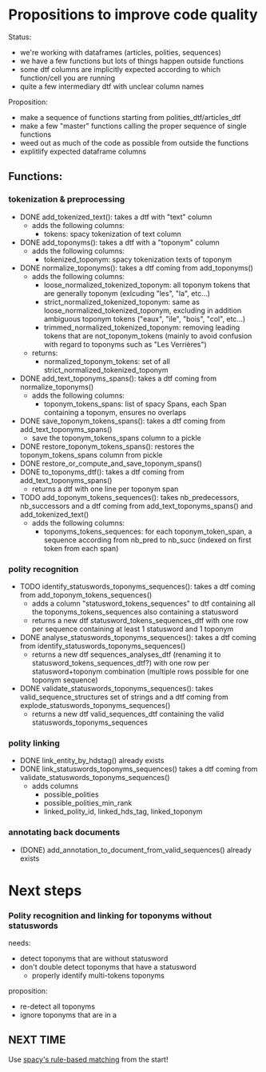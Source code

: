 # Propositions to improve code quality
Status:
- we're working with dataframes (articles, polities, sequences)
- we have a few functions but lots of things happen outside functions
- some dtf columns are implicitly expected according to which function/cell you are running
- quite a few intermediary dtf with unclear column names

Proposition:
- make a sequence of functions starting from polities_dtf/articles_dtf
- make a few "master" functions calling the proper sequence of single functions
- weed out as much of the code as possible from outside the functions
- explitlify expected dataframe columns 

## Functions:
### tokenization & preprocessing
- DONE add_tokenized_text(): takes a dtf with "text" column
    + adds the following columns:
        - tokens: spacy tokenization of text column
- DONE add_toponyms(): takes a dtf with a "toponym" column
    + adds the following columns:
        - tokenized_toponym: spacy tokenization texts of toponym
- DONE normalize_toponyms(): takes a dtf coming from add_toponyms()
    + adds the following columns:
        - loose_normalized_tokenized_toponym: all toponym tokens that are generally toponym (exlcuding "les", "la", etc...)
        - strict_normalized_tokenized_toponym: same as loose_normalized_tokenized_toponym, excluding in addition ambiguous toponym tokens ("eaux", "ile", "bois", "col", etc...)
        - trimmed_normalized_tokenized_toponym: removing leading tokens that are not_toponym_tokens (mainly to avoid confusion with regard to toponyms such as "Les Verrières")
    + returns:
        - normalized_toponym_tokens: set of all strict_normalized_tokenized_toponym
- DONE add_text_toponyms_spans():  takes a dtf coming from normalize_toponyms()
    + adds the following columns: 
        - toponym_tokens_spans: list of spacy Spans, each Span containing a toponym, ensures no overlaps
- DONE save_toponym_tokens_spans(): takes a dtf coming from add_text_toponyms_spans()
    - save the toponym_tokens_spans column to a pickle
- DONE restore_toponym_tokens_spans(): restores the toponym_tokens_spans column from pickle 
- DONE restore_or_compute_and_save_toponym_spans()
- DONE to_toponyms_dtf(): takes a dtf coming from add_text_toponyms_spans()
    + returns a dtf with one line per toponym span
- TODO add_toponym_tokens_sequences(): takes nb_predecessors, nb_successors and a dtf coming from add_text_toponyms_spans() and add_tokenized_text()
    + adds the following columns:
        - toponyms_tokens_sequences: for each toponym_token_span, a sequence according from nb_pred to nb_succ (indexed on first token from each span)

### polity recognition
- TODO identify_statuswords_toponyms_sequences(): takes a dtf coming from add_toponym_tokens_sequences()
    + adds a column "statusword_tokens_sequences" to dtf containing all the toponyms_tokens_sequences also containing a statusword
    + returns a new dtf statusword_tokens_sequences_dtf with one row per sequence containing at least 1 statusword and 1 toponym
- DONE analyse_statuswords_toponyms_sequences(): takes a dtf coming from identify_statuswords_toponyms_sequences()
    + returns a new dtf sequences_analyses_dtf (renaming it to statusword_tokens_sequences_dtf?) with one row per statusword+toponym combination (multiple rows possible for one toponym sequence)
- DONE validate_statuswords_toponyms_sequences(): takes valid_sequence_structures set of strings and a dtf coming from explode_statuswords_toponyms_sequences()
    + returns a new dtf valid_sequences_dtf containing the valid statuswords_toponyms_sequences
### polity linking
- DONE link_entity_by_hdstag() already exists
- DONE link_statuswords_toponyms_sequences() takes a dtf coming from validate_statuswords_toponyms_sequences()
    + adds columns
        - possible_polities
        - possible_polities_min_rank
        - linked_polity_id, linked_hds_tag, linked_toponym
### annotating back documents 
- (DONE) add_annotation_to_document_from_valid_sequences() already exists

# Next steps

### Polity recognition and linking for toponyms without statuswords


needs:
- detect toponyms that are without statusword
- don't double detect toponyms that have a statusword
    - properly identify multi-tokens toponyms

proposition:
- re-detect all toponyms
- ignore toponyms that are in a 

## NEXT TIME

Use [spacy's rule-based matching](https://spacy.io/usage/rule-based-matching#adding-patterns) from the start!


